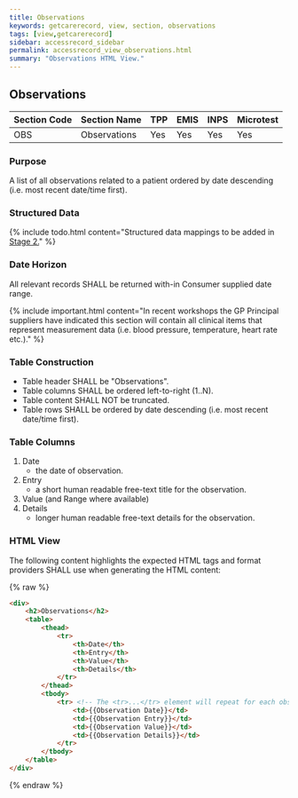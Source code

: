 ```yaml
---
title: Observations
keywords: getcarerecord, view, section, observations
tags: [view,getcarerecord]
sidebar: accessrecord_sidebar
permalink: accessrecord_view_observations.html
summary: "Observations HTML View."
---
```


## Observations ##

| Section Code | Section Name | TPP | EMIS | INPS | Microtest |
| ------------ | ------------ |-----|------|------|-----------|
| OBS | Observations | Yes | Yes | Yes | Yes |

### Purpose ###

A list of all observations related to a patient ordered by date descending (i.e. most recent date/time first).

### Structured Data ###

{% include todo.html content="Structured data mappings to be added in [Stage 2.](designprinciples_maturity_model.html)" %}

### Date Horizon ###

All relevant records SHALL be returned with-in Consumer supplied date range.

{% include important.html content="In recent workshops the GP Principal suppliers have indicated this section will contain all clinical items that represent measurement data (i.e. blood pressure, temperature, heart rate etc.)." %}

### Table Construction ###

- Table header SHALL be "Observations".
- Table columns SHALL be ordered left-to-right (1..N).
- Table content SHALL NOT be truncated.
- Table rows SHALL be ordered by date descending (i.e. most recent date/time first).

### Table Columns ###

1. Date
	- the date of observation.
2. Entry
	- a short human readable free-text title for the observation.
3. Value (and Range where available)
4. Details
	- longer human readable free-text details for the observation.

### HTML View ###

The following content highlights the expected HTML tags and format providers SHALL use when generating the HTML content:

{% raw %}
```html
<div>
	<h2>Observations</h2>
	<table>
		<thead>
			<tr>
				<th>Date</th>
				<th>Entry</th>
				<th>Value</th>
				<th>Details</th>
			</tr>
		</thead>
		<tbody>
			<tr> <!-- The <tr>...</tr> element will repeat for each observation -->
				<td>{{Observation Date}}</td>
				<td>{{Observation Entry}}</td>
				<td>{{Observation Value}}</td>
				<td>{{Observation Details}}</td>
			</tr>
		</tbody>
	</table>
</div>
```
{% endraw %}
